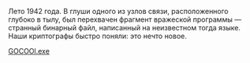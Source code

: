Лето 1942 года. В глуши одного из узлов связи, расположенного глубоко в тылу, был перехвачен фрагмент вражеской программы — странный бинарный файл, написанный на неизвестном тогда языке. Наши криптографы быстро поняли: это нечто новое.

[GOCOOl.exe](GOCOOl.exe)
